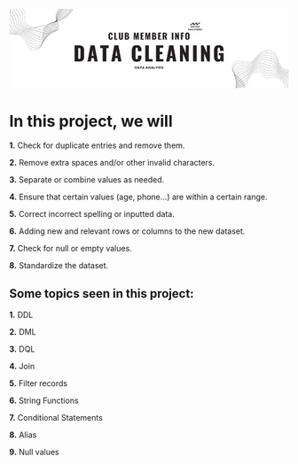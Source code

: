 ![Banner](<Banner Data Cleaning Club.jpg>)
# In this project, we will 

**1.** Check for duplicate entries and remove them.

**2.** Remove extra spaces and/or other invalid characters.

**3.** Separate or combine values as needed.

**4.** Ensure that certain values (age, phone...) are within a certain range.

**5.** Correct incorrect spelling or inputted data.

**6.** Adding new and relevant rows or columns to the new dataset.

**7.** Check for null or empty values.

**8.** Standardize the dataset.

## Some topics seen in this project:
 **1.** DDL

 **2.** DML

 **3.** DQL

 **4.** Join

 **5.** Filter records

 **6.** String Functions

 **7.** Conditional Statements

 **8.** Alias

 **9.** Null values